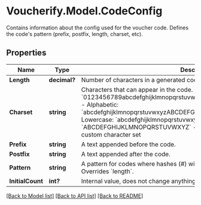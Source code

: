 # Voucherify.Model.CodeConfig
Contains information about the config used for the voucher code. Defines the code's pattern (prefix, postfix, length, charset, etc).

## Properties

Name | Type | Description | Notes
------------ | ------------- | ------------- | -------------
**Length** | **decimal?** | Number of characters in a generated code (excluding prefix and postfix). | [optional] 
**Charset** | **string** | Characters that can appear in the code.    Examples:  - Alphanumeric: &#x60;0123456789abcdefghijklmnopqrstuvwxyzABCDEFGHIJKLMNOPQRSTUVWXYZ&#x60;  - Alphabetic: &#x60;abcdefghijklmnopqrstuvwxyzABCDEFGHIJKLMNOPQRSTUVWXYZ&#x60;  - Alphabetic Lowercase: &#x60;abcdefghijklmnopqrstuvwxyz&#x60;  - Alphabetic Uppercase: &#x60;ABCDEFGHIJKLMNOPQRSTUVWXYZ&#x60;  - Numbers: &#x60;0123456789&#x60;   - Custom: a custom character set | [optional] 
**Prefix** | **string** | A text appended before the code. | [optional] 
**Postfix** | **string** | A text appended after the code. | [optional] 
**Pattern** | **string** | A pattern for codes where hashes (#) will be replaced with random characters. Overrides &#x60;length&#x60;. | [optional] 
**InitialCount** | **int?** | Internal value, does not change anything if provided. | [optional] 

[[Back to Model list]](../README.md#documentation-for-models) [[Back to API list]](../README.md#documentation-for-api-endpoints) [[Back to README]](../README.md)

